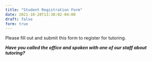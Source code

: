 ```yaml
---
title: "Student Registration Form"
date: 2021-10-28T13:38:02-04:00
draft: false
form: true
---
```


Please fill out and submit this form to register for tutoring. 

***Have you called the office and spoken with one of our staff about tutoring?***